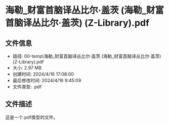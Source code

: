 ﻿# 海勒_财富首脑译丛比尔·盖茨 (海勒_财富首脑译丛比尔·盖茨) (Z-Library).pdf

## 文件信息
- 路径: 00-temp\海勒_财富首脑译丛比尔·盖茨 (海勒_财富首脑译丛比尔·盖茨) (Z-Library).pdf
- 大小: 2.97 MB
- 创建时间: 2024/4/16 17:08:00
- 最后修改时间: 2024/4/16 9:45:09
- 文件类型: .pdf

## 文件描述
这是一个.pdf类型的文件。

